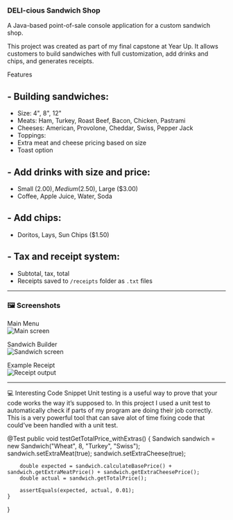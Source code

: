 ### DELI-cious Sandwich Shop

A Java-based point-of-sale console application for a custom sandwich shop.

This project was created as part of my final capstone at Year Up. It allows customers to build sandwiches with full customization, add drinks and chips, and generates receipts.

 Features

## - Building sandwiches:
  - Size: 4", 8", 12"
  - Meats: Ham, Turkey, Roast Beef, Bacon, Chicken, Pastrami
  - Cheeses: American, Provolone, Cheddar, Swiss, Pepper Jack
  - Toppings:
  - Extra meat and cheese pricing based on size
  - Toast option

## - Add drinks with size and price:
  - Small ($2.00), Medium ($2.50), Large ($3.00)
  - Coffee, Apple Juice, Water, Soda

## - Add chips:
  - Doritos, Lays, Sun Chips ($1.50)

## - Tax and receipt system:
  - Subtotal, tax, total
  - Receipts saved to `/receipts` folder as `.txt` files

---

### 🖼️ Screenshots

Main Menu  
![Main screen](https://github.com/user-attachments/assets/09dc7deb-d753-4faf-b37c-d4d67f0b8bed)


Sandwich Builder  
![Sandwich screen](https://github.com/user-attachments/assets/75ac1955-9a47-41d3-a6a2-8676f9b4bcfd)


Example Receipt  
![Receipt output](https://github.com/user-attachments/assets/2a2c82e5-4efe-4d12-8696-87df019ff71d)


---

💻 Interesting Code Snippet
Unit testing is a useful way to prove that your code works the way it’s supposed to. In this project I used a unit test to automatically check if parts of my program are doing their job correctly. This is a very powerful tool that can save alot of time fixing code that could've been handled with a unit test.

@Test
    public void testGetTotalPrice_withExtras() {
        Sandwich sandwich = new Sandwich("Wheat", 8, "Turkey", "Swiss");
        sandwich.setExtraMeat(true);
        sandwich.setExtraCheese(true);

        double expected = sandwich.calculateBasePrice() + sandwich.getExtraMeatPrice() + sandwich.getExtraCheesePrice();
        double actual = sandwich.getTotalPrice();

        assertEquals(expected, actual, 0.01);
    }
}
